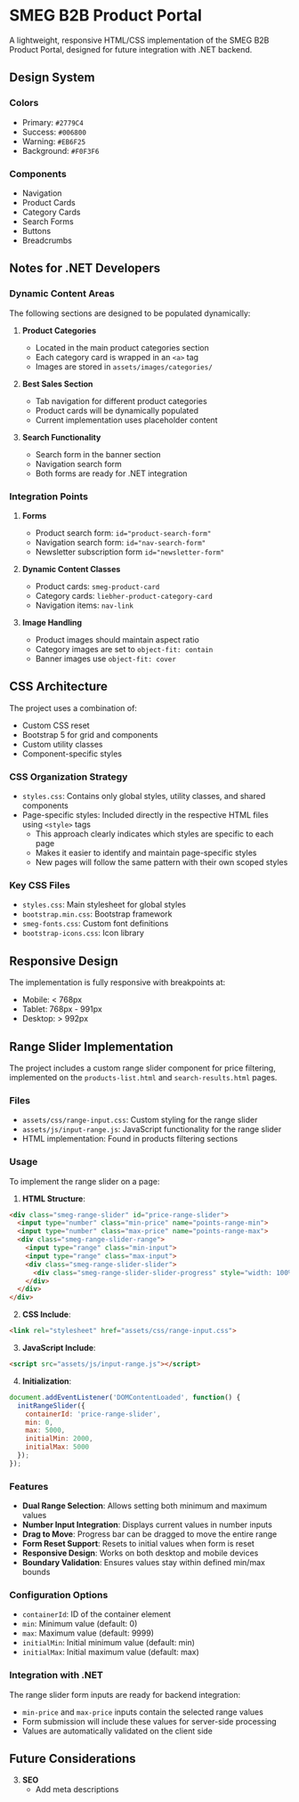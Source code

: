 # SMEG B2B Product Portal

A lightweight, responsive HTML/CSS implementation of the SMEG B2B Product Portal, designed for future integration with .NET backend.

## Design System

### Colors
- Primary: `#2779C4`
- Success: `#006800`
- Warning: `#EB6F25`
- Background: `#F0F3F6`

### Components
- Navigation
- Product Cards
- Category Cards
- Search Forms
- Buttons
- Breadcrumbs

## Notes for .NET Developers

### Dynamic Content Areas
The following sections are designed to be populated dynamically:

1. **Product Categories**
   - Located in the main product categories section
   - Each category card is wrapped in an `<a>` tag
   - Images are stored in `assets/images/categories/`

2. **Best Sales Section**
   - Tab navigation for different product categories
   - Product cards will be dynamically populated
   - Current implementation uses placeholder content

3. **Search Functionality**
   - Search form in the banner section
   - Navigation search form
   - Both forms are ready for .NET integration

### Integration Points

1. **Forms**
   - Product search form: `id="product-search-form"`
   - Navigation search form: `id="nav-search-form"`
   - Newsletter subscription form `id="newsletter-form"`

2. **Dynamic Content Classes**
   - Product cards: `smeg-product-card`
   - Category cards: `liebher-product-category-card`
   - Navigation items: `nav-link`

3. **Image Handling**
   - Product images should maintain aspect ratio
   - Category images are set to `object-fit: contain`
   - Banner images use `object-fit: cover`

## CSS Architecture

The project uses a combination of:
- Custom CSS reset
- Bootstrap 5 for grid and components
- Custom utility classes
- Component-specific styles

### CSS Organization Strategy
- `styles.css`: Contains only global styles, utility classes, and shared components
- Page-specific styles: Included directly in the respective HTML files using `<style>` tags
  - This approach clearly indicates which styles are specific to each page
  - Makes it easier to identify and maintain page-specific styles
  - New pages will follow the same pattern with their own scoped styles

### Key CSS Files
- `styles.css`: Main stylesheet for global styles
- `bootstrap.min.css`: Bootstrap framework
- `smeg-fonts.css`: Custom font definitions
- `bootstrap-icons.css`: Icon library

## Responsive Design

The implementation is fully responsive with breakpoints at:
- Mobile: < 768px
- Tablet: 768px - 991px
- Desktop: > 992px

## Range Slider Implementation

The project includes a custom range slider component for price filtering, implemented on the `products-list.html` and `search-results.html` pages.

### Files
- `assets/css/range-input.css`: Custom styling for the range slider
- `assets/js/input-range.js`: JavaScript functionality for the range slider
- HTML implementation: Found in products filtering sections

### Usage
To implement the range slider on a page:

1. **HTML Structure**:
```html
<div class="smeg-range-slider" id="price-range-slider">
  <input type="number" class="min-price" name="points-range-min">
  <input type="number" class="max-price" name="points-range-max">
  <div class="smeg-range-slider-range">
    <input type="range" class="min-input">
    <input type="range" class="max-input">
    <div class="smeg-range-slider-slider">
      <div class="smeg-range-slider-slider-progress" style="width: 100%; left: 0%;"></div>
    </div>
  </div>
</div>
```

2. **CSS Include**:
```html
<link rel="stylesheet" href="assets/css/range-input.css">
```

3. **JavaScript Include**:
```html
<script src="assets/js/input-range.js"></script>
```

4. **Initialization**:
```javascript
document.addEventListener('DOMContentLoaded', function() {
  initRangeSlider({
    containerId: 'price-range-slider',
    min: 0,
    max: 5000,
    initialMin: 2000,
    initialMax: 5000
  });
});
```

### Features
- **Dual Range Selection**: Allows setting both minimum and maximum values
- **Number Input Integration**: Displays current values in number inputs
- **Drag to Move**: Progress bar can be dragged to move the entire range
- **Form Reset Support**: Resets to initial values when form is reset
- **Responsive Design**: Works on both desktop and mobile devices
- **Boundary Validation**: Ensures values stay within defined min/max bounds

### Configuration Options
- `containerId`: ID of the container element
- `min`: Minimum value (default: 0)
- `max`: Maximum value (default: 9999)
- `initialMin`: Initial minimum value (default: min)
- `initialMax`: Initial maximum value (default: max)

### Integration with .NET
The range slider form inputs are ready for backend integration:
- `min-price` and `max-price` inputs contain the selected range values
- Form submission will include these values for server-side processing
- Values are automatically validated on the client side

## Future Considerations

3. **SEO**
   - Add meta descriptions